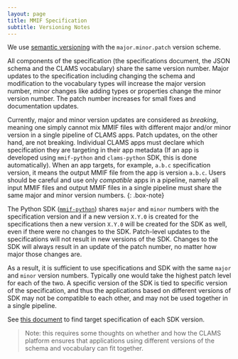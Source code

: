 ```yaml
---
layout: page
title: MMIF Specification
subtitle: Versioning Notes
---
```


We use [semantic versioning](https://semver.org/) with the `major.minor.patch` version scheme. 

All components of the specification (the specifications document, the JSON schema and the CLAMS vocabulary) share the same version number. Major updates to the specification including changing the schema and modification to the vocabulary types will increase the major version number, minor changes like adding types or properties change the minor version number. The patch number increases for small fixes and documentation updates.

Currently, major and minor version updates are considered as *breaking*, meaning one simply cannot mix MMIF files with different major and/or minor version in a single pipeline of CLAMS apps. Patch updates, on the other hand, are not breaking. Individual CLAMS apps must declare which specification they are targeting in their app metadata (If an app is developed using `mmif-python` and `clams-python` SDK, this is done automatically). When an app targets, for example, `a.b.c` specification version, it means the output MMIF file from the app is version `a.b.c`. Users should be careful and use only *compatible* apps in a pipeline, namely all input MMIF files and output MMIF files in a single pipeline must share the same major and minor version numbers. 
{: .box-note}

The Python SDK ([`mmif-python`](https://pypi.org/project/mmif-python/)) shares `major` and `minor` numbers with the specification version and if a new version `X.Y.0` is created for the specifications then a new version `X.Y.0` will be created for the SDK as well, even if there were no changes to the SDK. Patch-level updates to the specifications will not result in new versions of the SDK. Changes to the SDK will always result in an update of the patch number, no matter how major those changes are. 

As a result, it is sufficient to use specifications and SDK with the same `major` and `minor` version numbers. Typically one would take the highest patch level for each of the two. A specific version of the SDK is tied to specific version of the specification, and thus the applications based on different versions of SDK may not be compatible to each other, and may not be used together in a single pipeline. 

See [this document](https://clams.ai/mmif-python/latest/target-versions.html) to find target specification of each SDK version. 

> Note: this requires some thoughts on whether and how the CLAMS platform ensures that applications using different versions of the schema and vocabulary can fit together.
